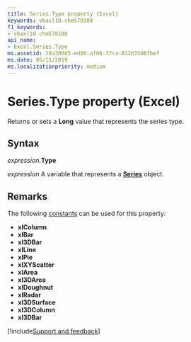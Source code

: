 ```yaml
---
title: Series.Type property (Excel)
keywords: vbaxl10.chm578108
f1_keywords:
- vbaxl10.chm578108
api_name:
- Excel.Series.Type
ms.assetid: 18a300d5-ed08-af06-37ca-812b35d876ef
ms.date: 05/11/2019
ms.localizationpriority: medium
---
```



# Series.Type property (Excel)

Returns or sets a **Long** value that represents the series type.


## Syntax

_expression_.**Type**

_expression_ A variable that represents a **[Series](Excel.Series(object).md)** object.


## Remarks

The following [constants](excel.constants.md) can be used for this property:

- **xlColumn**
- **xlBar**
- **xl3DBar**
- **xlLine**
- **xlPie**
- **xlXYScatter**
- **xlArea**
- **xl3DArea**
- **xlDoughnut**
- **xlRadar**
- **xl3DSurface**
- **xl3DColumn**
- **xl3DBar**



[!include[Support and feedback](~/includes/feedback-boilerplate.md)]